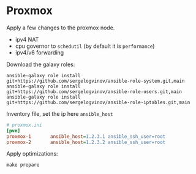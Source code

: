 # Proxmox

Apply a few changes to the proxmox node.
* ipv4 NAT
* cpu governor to `schedutil` (by default it is `performance`)
* ipv4/v6 forwarding

Download the galaxy roles:

```shell
ansible-galaxy role install git+https://github.com/sergelogvinov/ansible-role-system.git,main
ansible-galaxy role install git+https://github.com/sergelogvinov/ansible-role-users.git,main
ansible-galaxy role install git+https://github.com/sergelogvinov/ansible-role-iptables.git,main
```

Inventory file, set the ip here `ansible_host`

```ini
# proxmox.ini
[pve]
proxmox-1       ansible_host=1.2.3.1 ansible_ssh_user=root
proxmox-2       ansible_host=1.2.3.2 ansible_ssh_user=root
```

Apply optimizations:

```shell
make prepare
```
